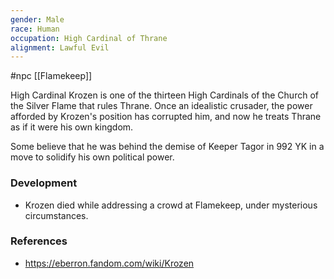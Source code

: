 ```yaml
---
gender: Male
race: Human
occupation: High Cardinal of Thrane
alignment: Lawful Evil
---
```

 #npc [[Flamekeep]]

High Cardinal Krozen is one of the thirteen High Cardinals of the Church of the Silver Flame that rules Thrane. Once an idealistic crusader, the power afforded by Krozen's position has corrupted him, and now he treats Thrane as if it were his own kingdom.

Some believe that he was behind the demise of Keeper Tagor in 992 YK in a move to solidify his own political power.

### Development

* Krozen died while addressing a crowd at Flamekeep, under mysterious circumstances.

### References

* https://eberron.fandom.com/wiki/Krozen
